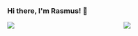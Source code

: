 ### Hi there, I'm Rasmus! 👋
<div style: diplay: flex>
  <img align="right" width="47%" src="https://github-readme-stats.vercel.app/api?username=RasmusKlaaser&theme=nord" />
  <img align="left" width="47%"src="https://github-readme-stats.vercel.app/api/top-langs/?username=RasmusKlaaser&hide_border=true&theme=radical">
</div>

<!--<img src="https://raw.githubusercontent.com/RasmusKlaaser/RasmusKlaaser/main/mustangor.jpeg" />
